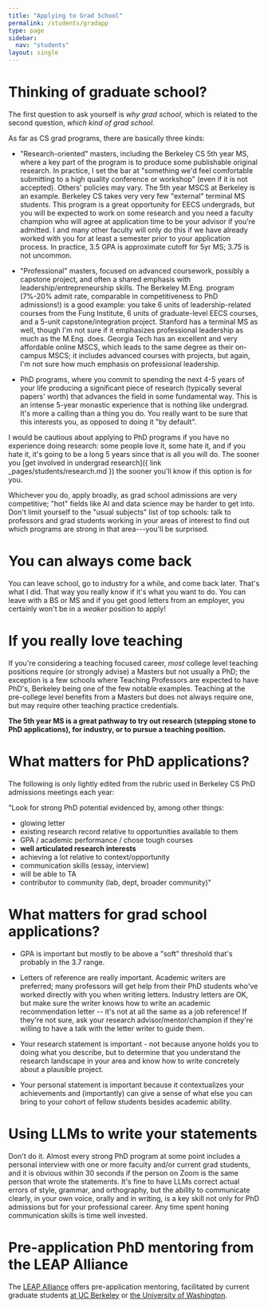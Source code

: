 ```yaml
---
title: "Applying to Grad School"
permalink: /students/gradapp
type: page
sidebar:
  nav: "students"
layout: single
---
```


# Thinking of graduate school?

The first question to ask yourself is _why grad school_, which is
related to the second question, _which kind of grad school_.

As far as CS grad programs, there are basically three kinds:

* "Research-oriented" masters, including the Berkeley CS 5th year MS, where a key part of the program is to
produce some publishable original research. In practice, I set the bar
at "something we'd feel comfortable submitting to a high quality
conference or workshop" (even if it is not accepted).  Others'
policies may vary.  The 5th year MSCS at Berkeley is an example.
Berkeley CS takes very very few "external" terminal MS students.
This program is a great opportunity for EECS undergrads, but you will
be expected to work on some research and you need a faculty champion
who will agree at application time to be your advisor if you're
admitted. I and many other faculty will only do this if we have
already worked with you for at least a semester prior to your
application process. 
In practice, 3.5 GPA is approximate cutoff for 5yr MS; 3.75 is not uncommon.

* "Professional" masters, focused on advanced coursework, possibly a
capstone project, and often a shared emphasis with
leadership/entrepreneurship skills.  The Berkeley M.Eng. program
(7%-20% admit rate, comparable in competitiveness to PhD admissions!) is a
good example: you take 6 units of leadership-related courses from the Fung Institute, 6 units of graduate-level EECS courses, and a 5-unit capstone/integration project.
Stanford has a terminal MS as well, though I'm not sure
if it emphasizes professional leadership as much as the M.Eng. does.
Georgia Tech has an excellent and very affordable online MSCS, which
leads to the same degree as their on-campus MSCS; it includes advanced
courses with projects, but again, I'm not sure how much emphasis on
professional leadership.

* PhD programs, where you commit to spending the next 4-5 years of
your life producing a significant piece of research (typically several
papers' worth) that advances the field in some fundamental way.  This is an intense
5-year monastic experience that is nothing like undergrad. It's more a
calling than a thing you do. You really want to be sure that this
interests you, as opposed to doing it "by default".

I would be cautious about applying to PhD programs if you have no
experience doing research: some people love it, some hate it, and if
you hate it, it's going to be a long 5 years since that is all you
will do.  The sooner you [get involved in undergrad research]({ link
_pages/students/research.md }) the sooner you'll know if this option
is for you.

Whichever you do, apply broadly, as grad school admissions are very
competitive; "hot" fields like AI and data science may
be harder to get into. Don't limit yourself to the "usual subjects"
list of top schools: talk to professors and grad students working in
your areas of interest to find out which programs are strong in that
area---you'll be surprised. 


# You can always come back

You can leave school, go to industry for a while, and come back later.
That's what I did.  That way you really know if it's what you want to
do.  You can leave with a BS or MS and if you get good letters from an
employer, you certainly won't be in a _weaker_ position to apply!

# If you really love teaching

If you're considering a teaching focused career, *most* college level teaching
positions require (or strongly advise) a Masters but not usually a
PhD; the exception is a few schools where Teaching Professors are
expected to have PhD's, Berkeley being one of the few notable
examples.  Teaching at the pre-college level benefits from a Masters
but does not always require one, but may require other teaching
practice credentials.

**The 5th year MS is a great pathway to try out research (stepping
stone to PhD applications), for industry, or to pursue a teaching position.**

# What matters for PhD applications?

The following is only lightly edited from the rubric used in Berkeley CS PhD
admissions meetings each year:

"Look for strong PhD potential evidenced by, among other things:
* glowing letter 
* existing research record relative to opportunities available to them
* GPA / academic performance / chose tough courses
* **well articulated research interests**
* achieving a lot relative to context/opportunity
* communication skills (essay, interview)
* will be able to TA
* contributor to community (lab, dept, broader community)"


# What matters for grad school applications?

* GPA is important but mostly to be above a "soft" threshold that's
probably in the 3.7 range.

* Letters of reference are really important.  Academic writers are
preferred; many professors will get help from their PhD students
who've worked directly with you when writing letters.  Industry
letters are OK, but make sure the writer knows how to write an
academic recommendation letter -- it's not at all the same as a job
reference!  If they're not sure, ask your research
advisor/mentor/champion if they're willing to have a talk with the
letter writer to guide them.

* Your research statement is important - not because anyone holds you
to doing what you describe, but to determine that you understand the
research landscape in your area and know how to write concretely about
a plausible project.  

* Your personal statement is important because it contextualizes your
achievements and (importantly) can give a sense of what else you can
bring to your cohort of fellow students besides academic ability.

#  Using LLMs to write your statements

Don't do it.  Almost every strong PhD program at some point includes a
personal interview with one or more faculty and/or current grad
students, and it is obvious within 30 seconds if the person on Zoom is
the same person that wrote the statements.  It's fine to have LLMs
correct actual errors of style, grammar, and orthography, but the
ability to communicate clearly, in your own voice, orally and in
writing, is a key skill not only for PhD admissions but for your
professional career.  Any time spent honing communication skills is
time well invested.

# Pre-application PhD mentoring from the LEAP Alliance

The [LEAP Alliance](leapalliance.cmd-it.org) offers pre-application mentoring, facilitated by current graduate students
[at UC Berkeley](https://sites.google.com/berkeley.edu/eaaa/home)
or [the University of Washington](https://www.cs.washington.edu/academics/phd/admissions/pams).
